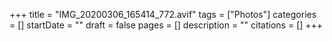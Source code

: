 +++
title = "IMG_20200306_165414_772.avif"
tags = ["Photos"]
categories = []
startDate = ""
draft = false
pages = []
description = ""
citations = []
+++

